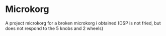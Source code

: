 # Microkorg
A project microkorg for a broken microkorg i obtained (DSP is not fried, but does not respond to the 5 knobs and 2 wheels)
